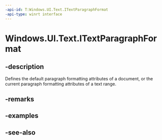 ```yaml
---
-api-id: T:Windows.UI.Text.ITextParagraphFormat
-api-type: winrt interface
---
```


<!-- Interface syntax.
public interface ITextParagraphFormat : 
-->

# Windows.UI.Text.ITextParagraphFormat

## -description
Defines the default paragraph formatting attributes of a document, or the current paragraph formatting attributes of a text range.



## -remarks

## -examples

## -see-also
